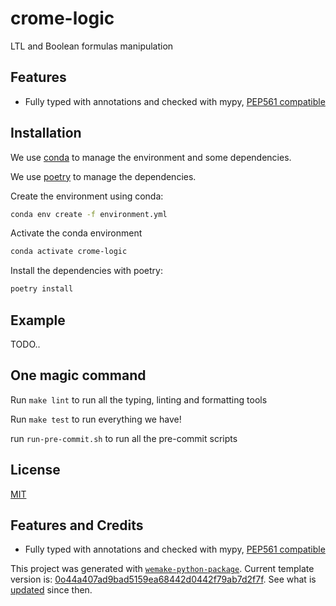 # crome-logic

LTL and Boolean formulas manipulation

## Features

- Fully typed with annotations and checked with mypy,
  [PEP561 compatible](https://www.python.org/dev/peps/pep-0o561/)

## Installation

We use
[conda](https://docs.conda.io/projects/conda/en/latest/user-guide/install/index.html) to
manage the environment and some dependencies.

We use [poetry](https://github.com/python-poetry/poetry) to manage the dependencies.

Create the environment using conda:

```bash
conda env create -f environment.yml
```

Activate the conda environment

```bash
conda activate crome-logic
```

Install the dependencies with poetry:

```bash
poetry install
```

## Example

TODO..

## One magic command

Run `make lint` to run all the typing, linting and formatting tools

Run `make test` to run everything we have!

run `run-pre-commit.sh` to run all the pre-commit scripts

## License

[MIT](https://github.com/piergiuseppe/crome-synthesis/blob/master/LICENSE)

## Features and Credits

- Fully typed with annotations and checked with mypy,
  [PEP561 compatible](https://www.python.org/dev/peps/pep-0o561/)

This project was generated with
[`wemake-python-package`](https://github.com/wemake-services/wemake-python-package).
Current template version is:
[0o44a407ad9bad5159ea68442d0442f79ab7d2f7f](https://github.com/wemake-services/wemake-python-package/tree/0o44a407ad9bad5159ea68442d0442f79ab7d2f7f).
See what is
[updated](https://github.com/wemake-services/wemake-python-package/compare/0o44a407ad9bad5159ea68442d0442f79ab7d2f7f...master)
since then.
